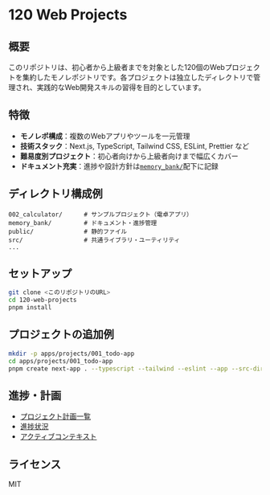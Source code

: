 # 120 Web Projects

## 概要

このリポジトリは、初心者から上級者までを対象とした120個のWebプロジェクトを集約したモノレポジトリです。各プロジェクトは独立したディレクトリで管理され、実践的なWeb開発スキルの習得を目的としています。

## 特徴

- **モノレポ構成**：複数のWebアプリやツールを一元管理
- **技術スタック**：Next.js, TypeScript, Tailwind CSS, ESLint, Prettier など
- **難易度別プロジェクト**：初心者向けから上級者向けまで幅広くカバー
- **ドキュメント充実**：進捗や設計方針は[`memory_bank/`](memory_bank)配下に記録

## ディレクトリ構成例

```tree
002_calculator/      # サンプルプロジェクト（電卓アプリ）
memory_bank/         # ドキュメント・進捗管理
public/              # 静的ファイル
src/                 # 共通ライブラリ・ユーティリティ
...
```

## セットアップ

```bash
git clone <このリポジトリのURL>
cd 120-web-projects
pnpm install
```

## プロジェクトの追加例

```bash
mkdir -p apps/projects/001_todo-app
cd apps/projects/001_todo-app
pnpm create next-app . --typescript --tailwind --eslint --app --src-dir --import-alias "@/*"
```

## 進捗・計画

- [プロジェクト計画一覧](memory_bank/projects.md)
- [進捗状況](memory_bank/progress.md)
- [アクティブコンテキスト](memory_bank/activeContext.md)

## ライセンス

MIT
